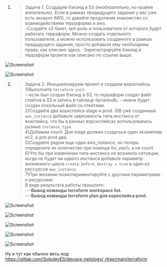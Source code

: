 1. >Задача 1. Создадим бэкэнд в S3 (необязательно, но крайне желательно).
Если в рамках предыдущего задания у вас уже есть аккаунт AWS, то давайте продолжим знакомство со взаимодействием терраформа и aws.  
-Создайте s3 бакет, iam роль и пользователя от которого будет работать терраформ. Можно создать отдельного пользователя, а можно использовать созданного в рамках предыдущего задания, просто добавьте ему необходимы права, как описано здесь.
-Зарегистрируйте бэкэнд в терраформ проекте как описано по ссылке выше.  
   
  
![Screenshot](https://gitlab.com/SobolevES/devops-netology/-/raw/main/pics/1.1_terraform3.JPG)  
  
![Screenshot](https://gitlab.com/SobolevES/devops-netology/-/raw/main/pics/1.2_terraform3.JPG)  


  
2. >Задача 2. Инициализируем проект и создаем воркспейсы.
1)Выполните `terraform init`:  
 --если был создан бэкэнд в S3, то терраформ создат файл стейтов в S3 и запись в таблице dynamodb.
 --иначе будет создан локальный файл со стейтами.  
2)Создайте два воркспейса stage и prod.
3)В уже созданный `aws_instance` добавьте зависимость типа инстанса от вокспейса, что бы в разных ворскспейсах использовались разные `instance_type`.  
4)Добавим count. Для stage должен создаться один экземпляр ec2, а для prod два.  
5)Создайте рядом еще один aws_instance, но теперь определите их количество при помощи for_each, а не count.  
6)Что бы при изменении типа инстанса не возникло ситуации, когда не будет ни одного инстанса добавьте параметр жизненного цикла `create_before_destroy = true` в один из рессурсов `aws_instance`.  
7)При желании поэкспериментируйте с другими параметрами и ресурсами.  
В виде результата работы пришлите:  
---**Вывод команды terraform workspace list.**  
---**Вывод команды terraform plan для воркспейса prod.**  
     
![Screenshot](https://gitlab.com/SobolevES/devops-netology/-/raw/main/pics/2.1_terraform3.JPG)  
  
  
![Screenshot](https://gitlab.com/SobolevES/devops-netology/-/raw/main/pics/2.2_terraform3.JPG)  
  
  
![Screenshot](https://gitlab.com/SobolevES/devops-netology/-/raw/main/pics/2.4_terraform3.JPG)  
  
  
![Screenshot](https://gitlab.com/SobolevES/devops-netology/-/raw/main/pics/2.3_terraform3.JPG)  
  
  
![Screenshot](https://gitlab.com/SobolevES/devops-netology/-/raw/main/pics/2.5_terraform3.JPG)  
  
  
  
Ну и тут как обычно весь код:  
https://gitlab.com/SobolevES/devops-netology/-/tree/main/terraform

